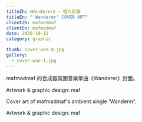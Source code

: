 ```yaml
---
titleZh: 《Wanderer》 · 唱片封面
titleEn: "'Wanderer' COVER ART"
clientZh: mafmadmaf
clientEn: mafmadmaf
date: 2020-10-12
category: graphic

thumb: cover-wan-0.jpg
gallery:
  - cover-wan-1.jpg
---
```


mafmadmaf 的合成器氛圍音樂單曲《Wanderer》封面。

Artwork & graphic design: maf

<!-- lang -->

Cover art of mafmadmaf's ambient single 'Wanderer'.

Artwork & graphic design: maf
